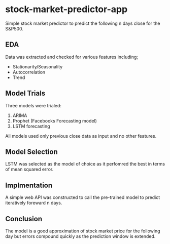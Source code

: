 # stock-market-predictor-app
Simple stock market predictor to predict the following n days close for the S&amp;P500.

## EDA
Data was extracted and checked for various features including;
- Stationarity/Seasonality
- Autocorrelation
- Trend

## Model Trials
Three models were trialed:
1) ARIMA
2) Prophet (Facebooks Forecasting model)
3) LSTM forecasting 

All models used only previous close data as input and no other features.

## Model Selection
LSTM was selected as the model of choice as it perfomred the best in terms of mean squared error.

## Implmentation
A simple web API was constructed to call the pre-trained model to predict iteratively foreward n days.

## Conclusion 
The model is a good approximation of stock market price for the following day but errors compound quickly as the prediction window is extended.

